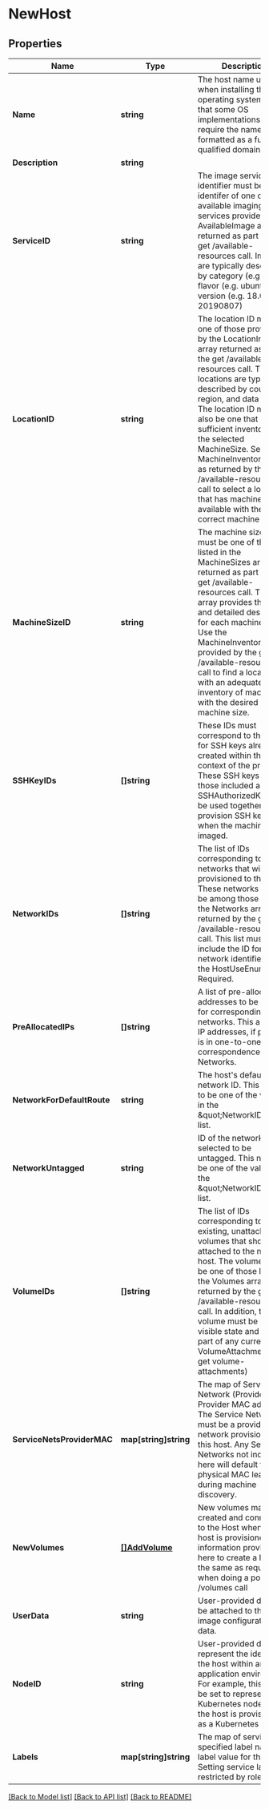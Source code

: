 # NewHost

## Properties

Name | Type | Description | Notes
------------ | ------------- | ------------- | -------------
**Name** | **string** | The host name used when installing the host operating system.  Note that some OS implementations may require the name to be formatted as a fully qualified domain name. | 
**Description** | **string** |  | [optional] 
**ServiceID** | **string** | The image service identifier must be identifer of one of the available imaging services provided by the AvailableImage array returned as part of the get /available-resources call. Images are typically described by category (e.g. Linux), flavor (e.g. ubuntu) and version (e.g. 18.04-20190807) | 
**LocationID** | **string** | The location ID must be one of those provided by the LocationInfo array returned as part of the get /available-resources call.  The locations are typically described by country, region, and data center. The location ID must also be one that has sufficient inventory for the selected MachineSize.  See the MachineInventory array as returned by the get /available-resources call to select a location that has machines available with the correct machine size. | 
**MachineSizeID** | **string** | The machine size ID must be one of those listed in the MachineSizes array returned as part of the get /available-resources call.  This array provides the name and detailed description for each machine size.  Use the MachineInventory array provided by the get /available-resources call to find a location with an adequate inventory of machines with the desired machine size. | 
**SSHKeyIDs** | **[]string** | These IDs must correspond to the IDs for SSH keys already created within the context of the project.  These SSH keys and those included as SSHAuthorizedKeys will be used together to provision SSH keys when the machine is imaged. | 
**NetworkIDs** | **[]string** | The list of IDs corresponding to the networks that will be provisioned to the host. These networks must be among those listed in the Networks array returned by the get /available-resources call.  This list must include the ID for any network identified by the HostUseEnum as Required. | 
**PreAllocatedIPs** | **[]string** | A list of pre-allocated IP addresses to be used for corresponding networks. This array of IP addresses, if present, is in one-to-one correspondence with Networks. | [optional] 
**NetworkForDefaultRoute** | **string** | The host&#39;s default network ID. This needs to be one of the values in the  \&quot;NetworkIDs\&quot; list. | 
**NetworkUntagged** | **string** | ID of the network selected to be untagged. This needs to be one of the values in the  \&quot;NetworkIDs\&quot; list. | [optional] 
**VolumeIDs** | **[]string** | The list of IDs corresponding to existing, unattached volumes that should be attached to the new host.  The volume must be one of those listed in the Volumes array returned by the get /available-resources call.  In addition, the volume must be in the visible state and not a part of any current VolumeAttachment (see get volume-attachments) | [optional] 
**ServiceNetsProviderMAC** | **map[string]string** | The map of Service Network (Provider) ID to Provider MAC address.   The Service Network must be a provider network provisioned to this host. Any Service Networks not included here will default to the physical MAC learned during machine discovery. | [optional] 
**NewVolumes** | [**[]AddVolume**](AddVolume.md) | New volumes may be created and connected to the Host when the host is provisioned. The information provided here to create a host is the same as required when doing a post /volumes call | [optional] 
**UserData** | **string** | User-provided data to be attached to the image configuration data. | [optional] 
**NodeID** | **string** | User-provided data to represent the identity of the host within an application environment. For example, this could be set to represent the Kubernetes node ID if the host is provisioned as a Kubernetes node. | [optional] 
**Labels** | **map[string]string** | The map of service/user specified label name to label value for this host. Setting service labels is restricted by role. | [optional] 

[[Back to Model list]](../README.md#documentation-for-models) [[Back to API list]](../README.md#documentation-for-api-endpoints) [[Back to README]](../README.md)


